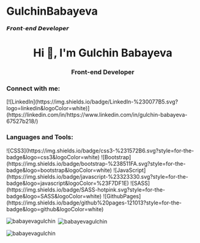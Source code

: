 # GulchinBabayeva
𝙁𝙧𝙤𝙣𝙩-𝙚𝙣𝙙 𝘿𝙚𝙫𝙚𝙡𝙤𝙥𝙚𝙧
<h1 align="center">Hi 👋, I'm Gulchin Babayeva</h1>
<h3 align="center">Front-end Developer</h3>


<h3 align="left">Connect with me:</h3>
[![LinkedIn](https://img.shields.io/badge/LinkedIn-%230077B5.svg?logo=linkedin&logoColor=white)](https://linkedin.com/in/https://www.linkedin.com/in/gulchin-babayeva-67527b218/) 

<h3 align="left">Languages and Tools:</h3>
![CSS3](https://img.shields.io/badge/css3-%231572B6.svg?style=for-the-badge&logo=css3&logoColor=white) ![Bootstrap](https://img.shields.io/badge/bootstrap-%238511FA.svg?style=for-the-badge&logo=bootstrap&logoColor=white) ![JavaScript](https://img.shields.io/badge/javascript-%23323330.svg?style=for-the-badge&logo=javascript&logoColor=%23F7DF1E) ![SASS](https://img.shields.io/badge/SASS-hotpink.svg?style=for-the-badge&logo=SASS&logoColor=white) ![GithubPages](https://img.shields.io/badge/github%20pages-121013?style=for-the-badge&logo=github&logoColor=white)

<p><img align="left" src="https://github-readme-stats.vercel.app/api/top-langs?username=babayevagulchin&show_icons=true&locale=en&layout=compact" alt="babayevagulchin" /></p>

<p>&nbsp;<img align="center" src="https://github-readme-stats.vercel.app/api?username=babayevagulchin&show_icons=true&locale=en" alt="babayevagulchin" /></p>

<p><img align="center" src="https://github-readme-streak-stats.herokuapp.com/?user=babayevagulchin&theme=dark" alt="babayevagulchin" /></p>
